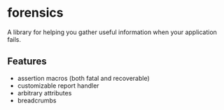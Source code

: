 # forensics

A library for helping you gather useful information when your application fails.

## Features

- assertion macros (both fatal and recoverable)
- customizable report handler
- arbitrary attributes
- breadcrumbs
